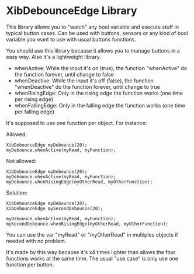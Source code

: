 
# XibDebounceEdge Library

This library allows you to "watch" any bool variable and execute stuff in typical button cases. Can be used with buttons, sensors or any kind of bool variable you want to use with usual buttons functions.

You should use this library because it allows you to manage buttons in a easy way. Also it's a lightweight library.

- whenActive: While the input it's on (true), the function "whenActive" do the function forever, until change to false
- whenDeactive: While the input it's off (false), the function "whenDeactive" do the function forever, until change to true
- whenRisingEdge: Only in the rising edge the function works (one time per rising edge)
- whenFallingEdge: Only in the falling edge the function works (one time per falling edge)
 
It's supposed to use one function per object. For instance:

Allowed:
```
XibDebounceEdge myDebounce(20);
myDebounce.whenActive(myRead, myFunction);
```

Not allowed:
```
XibDebounceEdge myDebounce(20);
myDebounce.whenActive(myRead, myFunction);
myDebounce.whenRisingEdge(myOtherRead, myOtherFunction);
```

Solution:
```
XibDebounceEdge myDebounce(20);
XibDebounceEdge mySecondDebounce(20);

myDebounce.whenActive(myRead, myFunction);
mySecondDebounce.whenRisingEdge(myOtherRead, myOtherFunction);
```
You can use the var "myRead" or "myOtherRead" in multiples objects if needed with no problem.

It's made by this way because it's x4 times lighter than allows the four functions works at the same time. The usual "use case" is only use one function per button.
